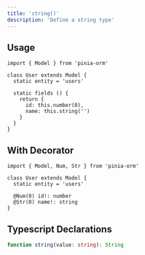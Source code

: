 ```yaml
---
title: 'string()'
description: 'Define a string type'
---
```


## Usage

````js[User.js]
import { Model } from 'pinia-orm'

class User extends Model {
  static entity = 'users'

  static fields () {
    return {
      id: this.number(0),
      name: this.string('')
    }
  }
}
````

## With Decorator

````ts[User.ts]
import { Model, Num, Str } from 'pinia-orm'

class User extends Model {
  static entity = 'users'
  
  @Num(0) id!: number
  @Str(0) name!: string
}
````

## Typescript Declarations

````ts
function string(value: string): String
````
